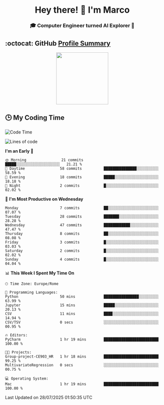 <h1 align="center">Hey there! 👋 I'm Marco</h1> <h3 align="center">🎓 Computer Engineer turned AI Explorer 🌌</h3>

## :octocat: GitHub <a href="https://github.com/vn7n24fzkq/github-profile-summary-cards">Profile Summary</a>

<p align="center">
   <img style="height:170px;display:inline-block" src="http://github-profile-summary-cards.vercel.app/api/cards/profile-details?username=MarcoDelCore&theme=github_dark" />
</p>

## :clock3: My Coding Time 

<!--START_SECTION:waka-->
![Code Time](http://img.shields.io/badge/Code%20Time-102%20hrs%2044%20mins-blue)

![Lines of code](https://img.shields.io/badge/From%20Hello%20World%20I%27ve%20Written-105.3%20thousand%20lines%20of%20code-blue)

**I'm an Early 🐤** 

```text
🌞 Morning                21 commits          █████░░░░░░░░░░░░░░░░░░░░   21.21 % 
🌆 Daytime                58 commits          ███████████████░░░░░░░░░░   58.59 % 
🌃 Evening                18 commits          █████░░░░░░░░░░░░░░░░░░░░   18.18 % 
🌙 Night                  2 commits           █░░░░░░░░░░░░░░░░░░░░░░░░   02.02 % 
```
📅 **I'm Most Productive on Wednesday** 

```text
Monday                   7 commits           ██░░░░░░░░░░░░░░░░░░░░░░░   07.07 % 
Tuesday                  28 commits          ███████░░░░░░░░░░░░░░░░░░   28.28 % 
Wednesday                47 commits          ████████████░░░░░░░░░░░░░   47.47 % 
Thursday                 8 commits           ██░░░░░░░░░░░░░░░░░░░░░░░   08.08 % 
Friday                   3 commits           █░░░░░░░░░░░░░░░░░░░░░░░░   03.03 % 
Saturday                 2 commits           █░░░░░░░░░░░░░░░░░░░░░░░░   02.02 % 
Sunday                   4 commits           █░░░░░░░░░░░░░░░░░░░░░░░░   04.04 % 
```


📊 **This Week I Spent My Time On** 

```text
🕑︎ Time Zone: Europe/Rome

💬 Programming Languages: 
Python                   50 mins             ████████████████░░░░░░░░░   63.99 % 
Jupyter                  15 mins             █████░░░░░░░░░░░░░░░░░░░░   20.13 % 
CSV                      11 mins             ████░░░░░░░░░░░░░░░░░░░░░   14.94 % 
CSV/TSV                  0 secs              ░░░░░░░░░░░░░░░░░░░░░░░░░   00.95 % 

🔥 Editors: 
PyCharm                  1 hr 19 mins        █████████████████████████   100.00 % 

🐱‍💻 Projects: 
Group-project-CE903_HR   1 hr 18 mins        █████████████████████████   99.25 % 
MultivariateRegression   0 secs              ░░░░░░░░░░░░░░░░░░░░░░░░░   00.75 % 

💻 Operating System: 
Mac                      1 hr 19 mins        █████████████████████████   100.00 % 
```


 Last Updated on 28/07/2025 01:50:35 UTC
<!--END_SECTION:waka-->
